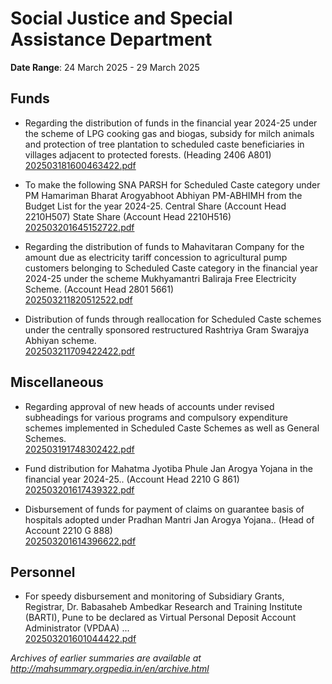 # Social Justice and Special Assistance Department

**Date Range**: 24 March 2025 - 29 March 2025


## Funds
- Regarding the distribution of funds in the financial year 2024-25 under the scheme of LPG cooking gas and biogas, subsidy for milch animals and protection of tree plantation to scheduled caste beneficiaries in villages adjacent to protected forests. (Heading 2406 A801)\
  [202503181600463422.pdf](https://gr.maharashtra.gov.in/Site/Upload/Government%20Resolutions/English/202503181600463422.pdf)

- To make the following SNA PARSH for Scheduled Caste category under PM Hamariman Bharat Arogyabhoot Abhiyan PM-ABHIMH from the Budget List for the year 2024-25. Central Share (Account Head 2210H507) State Share (Account Head 2210H516)\
  [202503201645152722.pdf](https://gr.maharashtra.gov.in/Site/Upload/Government%20Resolutions/English/202503201645152722.pdf)

- Regarding the distribution of funds to Mahavitaran Company for the amount due as electricity tariff concession to agricultural pump customers belonging to Scheduled Caste category in the financial year 2024-25 under the scheme Mukhyamantri Baliraja Free Electricity Scheme. (Account Head 2801 5661)\
  [202503211820512522.pdf](https://gr.maharashtra.gov.in/Site/Upload/Government%20Resolutions/English/202503211820512522.pdf)

- Distribution of funds through reallocation for Scheduled Caste schemes under the centrally sponsored restructured Rashtriya Gram Swarajya Abhiyan scheme.\
  [202503211709422422.pdf](https://gr.maharashtra.gov.in/Site/Upload/Government%20Resolutions/English/202503211709422422.pdf)

## Miscellaneous
- Regarding approval of new heads of accounts under revised subheadings for various programs and compulsory expenditure schemes implemented in Scheduled Caste Schemes as well as General Schemes.\
  [202503191748302422.pdf](https://gr.maharashtra.gov.in/Site/Upload/Government%20Resolutions/English/202503191748302422.pdf)

- Fund distribution for Mahatma Jyotiba Phule Jan Arogya Yojana in the financial year 2024-25.. (Account Head 2210 G 861)\
  [202503201617439322.pdf](https://gr.maharashtra.gov.in/Site/Upload/Government%20Resolutions/English/202503201617439322.pdf)

- Disbursement of funds for payment of claims on guarantee basis of hospitals adopted under Pradhan Mantri Jan Arogya Yojana.. (Head of Account 2210 G 888)\
  [202503201614396622.pdf](https://gr.maharashtra.gov.in/Site/Upload/Government%20Resolutions/English/202503201614396622.pdf)

## Personnel
- For speedy disbursement and monitoring of Subsidiary Grants, Registrar, Dr. Babasaheb Ambedkar Research and Training Institute (BARTI), Pune to be declared as Virtual Personal Deposit Account Administrator (VPDAA) ...\
  [202503201601044422.pdf](https://gr.maharashtra.gov.in/Site/Upload/Government%20Resolutions/English/202503201601044422.....pdf)


*Archives of earlier summaries are available at http://mahsummary.orgpedia.in/en/archive.html*